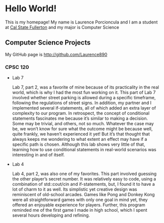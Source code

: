 # Hello World!

This is my homepage! My name is Laurence Porcioncula and I am a student at [Cal State Fullerton](http://www.fullerton.edu/) and my major is Computer Science

## Computer Science Projects

My GitHub page is http://github.com/Laurence890

### CPSC 120

* Lab 7

    Lab 7, part 2, was a favorite of mine because of its practicality in the real world, which is why I had the most fun working on it. This part of Lab 7 involved whether street parking is allowed during a specific timeframe, following the regulations of street signs. In addition, my partner and I implemented several if-statements, all of which added an extra layer of complexity to our program. In retrospect, the concept of conditional statements fascinates me because it’s similar to making a decision. Some may be trivial, and others, not so much. Whatever the case may be, we won’t know for sure what the outcome might be because well, quite frankly, we haven’t experienced it yet! But it’s that thought that always keeps me 
wondering to what extent an effect may have if a specific path is chosen. Although this lab shows very little of that, 
learning how to use conditional statements in real-world scenarios was interesting in and of itself.

* Lab 4

    Lab 4, part 2, was also one of my favorites. This part involved guessing the other player’s secret number. It was 
relatively easy to code, using a combination of std::cout/cin and if-statements, but, I found it to have a lot of charm to 
it as well. Its simplistic yet creative design was reminiscent of old-school arcades. Games like Pong and Donkey Kong were 
all straightforward games with only one goal in mind yet, they offered an enjoyable experience for players. Further, this 
program reminded me of the first game I made in high school, which I spent several hours developing and refining.
